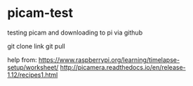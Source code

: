 # picam-test
testing picam and downloading to pi via github

git clone link
git pull


help from:
https://www.raspberrypi.org/learning/timelapse-setup/worksheet/
http://picamera.readthedocs.io/en/release-1.12/recipes1.html
